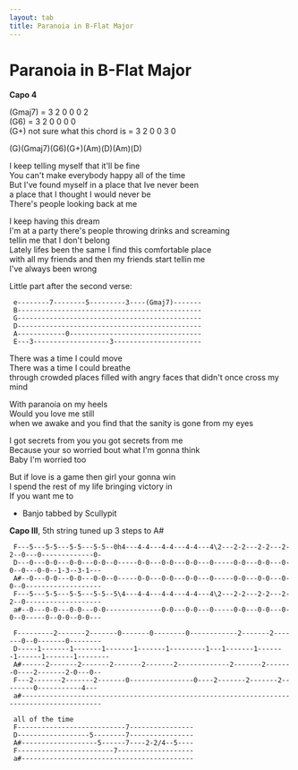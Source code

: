 ```yaml
---
layout: tab
title: Paranoia in B-Flat Major
---
```

# Paranoia in B-Flat Major

**Capo 4**  
  
(Gmaj7) = 3 2 0 0 0 2  
(G6) = 3 2 0 0 0 0  
(G+) not sure what this chord is = 3 2 0 0 3 0  
  
(G)(Gmaj7)(G6)(G+)(Am)(D)(Am)(D)  
  
I keep telling myself that it'll be fine  
You can't make everybody happy all of the time  
But I've found myself in a place that Ive never been  
a place that I thought I would never be  
There's people looking back at me  
  
I keep having this dream  
I'm at a party there's people throwing drinks and screaming  
tellin me that I don't belong  
Lately lifes been the same I find this comfortable place  
with all my friends and then my friends start tellin me  
I've always been wrong  
  
Little part after the second verse:  

``` 
 e--------7--------5---------3----(Gmaj7)-------
 B----------------------------------------------
 G----------------------------------------------
 D----------------------------------------------
 A------------0---------------------------------
 E---3-------------------3----------------------
```

There was a time I could move  
There was a time I could breathe  
through crowded places filled with angry faces that didn't once cross my
mind  
  
With paranoia on my heels  
Would you love me still  
when we awake and you find that the sanity is gone from my eyes  
  
I got secrets from you you got secrets from me  
Because your so worried bout what I'm gonna think  
Baby I'm worried too  
  
But if love is a game then girl your gonna win  
I spend the rest of my life bringing victory in  
If you want me to  
  
  
  

  - Banjo tabbed by Scullypit

  
**Capo III**, 5th string tuned up 3 steps to
A\#  

``` 
 F---5---5-5---5-5---5-5--0h4---4-4---4-4---4-4---4\2---2-2---2-2---2-2--0---0-------------0-
 D---0---0-0---0-0---0-0--0-----0-0---0-0---0-0---0-----0-0---0-0---0-0--0---0-0--1-3--3-1---
 A#--0---0-0---0-0---0-0--0-----0-0---0-0---0-0---0-----0-0---0-0---0-0--0-------------------
 F---5---5-5---5-5---5-5--5\4---4-4---4-4---4-4---4\2---2-2---2-2---2-2--0-------------------
 a#--0---0-0---0-0---0-0--------------0-0---0-0---0-----0-0---0-0---0-0--0-----0--0-0--0-0---
 
 F---------2-------2-------0-------0--------0------------2-------2-------0--0-------0--------
 D-----1-------1-------1-------1-------1---------1---1-------1-------1------1-------1--------
 A#------2-------2-------2-------2-------2-------------2-------2-------0----2-------2-0---0--
 F---2-------2-------2-------0----------------0----2-------2-------2--------0-----------4---
 a#------------------------------------------------------------------------------------------
```

  

``` 
 all of the time
 F---------------------------7----------------
 D------------------5--------7----------------
 A#-------------------5------7----2-2/4--5----
 F------------------------7-------------------
 a#-------------------------------------------
```
